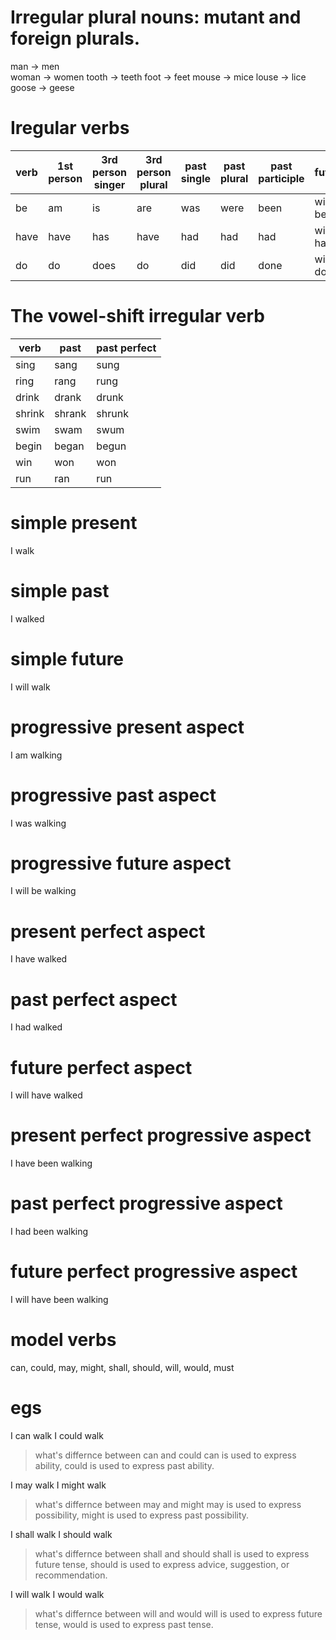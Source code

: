 # Irregular plural nouns: mutant and foreign plurals.

man -> men       
woman -> women
tooth -> teeth
foot -> feet
mouse -> mice
louse -> lice
goose -> geese 

# Iregular verbs 
| verb    |  1st person  | 3rd person singer | 3rd person plural | past single | past plural | past participle | future |
|---------|--------------|-------------------|-------------------|-------------|-------------|----------------|--------|
| be      | am           | is                | are               | was         | were        | been           | will be|
| have    | have         | has               | have              | had         | had         | had            | will have|
| do      | do           | does              | do                | did         | did         | done           | will do|

# The vowel-shift irregular verb
| verb    | past        |  past perfect|
|---------|-------------|--------------|
| sing    | sang        | sung         |
| ring    | rang        | rung         |
| drink   | drank       | drunk        |
| shrink  | shrank      | shrunk       |
| swim    | swam        | swum         |
| begin   | began       | begun        |
| win     | won         | won          |
| run     | ran         | run          |

# simple present
I walk

# simple past
I walked

# simple future
I will walk


# progressive present aspect
I am walking

# progressive past aspect
I was walking

# progressive future aspect
I will be walking

# present perfect aspect
I have walked

# past perfect aspect
I had walked

# future perfect aspect
I will have walked

# present perfect progressive aspect
I have been walking

# past perfect progressive aspect
I had been walking

# future perfect progressive aspect
I will have been walking


# model verbs
can, could, may, might, shall, should, will, would, must

# egs
I can walk
I could walk

>what's differnce between can and could
can is used to express ability, could is used to express past ability.

I may walk
I might walk

>what's differnce between may and might
may is used to express possibility, might is used to express past possibility.

I shall walk
I should walk
>what's differnce between shall and should
shall is used to express future tense, should is used to express advice, suggestion, or recommendation.

I will walk
I would walk

>what's differnce between will and would
will is used to express future tense, would is used to express past tense.









